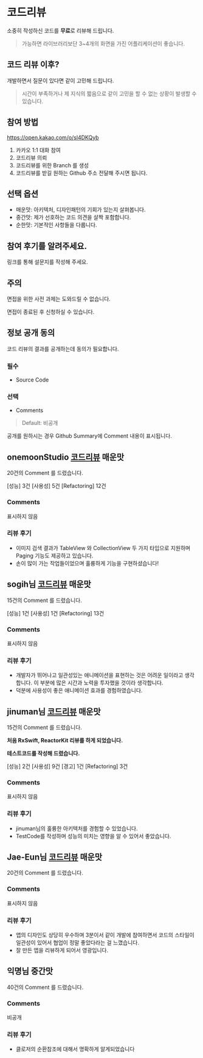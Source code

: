 # 코드리뷰

소중히 작성하신 코드를 **무료**로 리뷰해 드립니다. 

> 가능하면 라이브러리보단 3~4개의 화면을 가진 어플리케이션이 좋습니다.

## 코드 리뷰 이후? 
개발하면서 질문이 있다면 같이 고민해 드립니다.
> 시간이 부족하거나 제 지식의 짧음으로 같이 고민을 할 수 없는 상황이 발생할 수 있습니다.

## 참여 방법 
https://open.kakao.com/o/sl4DKQyb 

1. 카카오 1:1 대화 참여
2. 코드리뷰 의뢰 
3. 코드리뷰를 위한 Branch 를 생성 
4. 코드리뷰를 받길 원하는 Github 주소 전달해 주시면 됩니다.

## 선택 옵션
* 매운맛: 아키텍처, 디자인패턴의 기회가 있는지 살펴봅니다.
* 중간맛: 제가 선호하는 코드 의견을 살짝 포함합니다.
* 순한맛: 기본적인 사항들을 다룹니다.


## 참여 후기를 알려주세요.
링크를 통해 설문지를 작성해 주세요.

## 주의
면접을 위한 사전 과제는 도와드릴 수 없습니다. 

면접이 종료된 후 신청하실 수 있습니다. 

## 정보 공개 동의
코드 리뷰의 결과를 공개하는데 동의가 필요합니다.
### 필수 
* Source Code
### 선택
* Comments 
> Default: 비공개

공개를 원하시는 경우 Github Summary에 Comment 내용이 표시됩니다.



## onemoonStudio [코드리뷰](https://github.com/ios-codereview/randomImage) 매운맛
20건의 Comment 를 드렸습니다. 

[성능] 3건 [사용성] 5건 [Refactoring] 12건

### Comments
표시하지 않음

### 리뷰 후기
 * 이미지 검색 결과가 TableView 와 CollectionView 두 가지 타입으로 지원하며 Paging 기능도 제공하고 있습니다.
 * 손이 많이 가는 작업들이었으며 훌륭하게 기능을 구현하셨습니다!

## sogih님 [코드리뷰](https://github.com/ios-codereview/github-user-search-ios) 매운맛
15건의 Comment 를 드렸습니다. 

[성능] 1건 [사용성] 1건 [Refactoring] 13건

### Comments
표시하지 않음

### 리뷰 후기
* 개발자가 뛰어나고 일관성있는 애니메이션을 표현하는 것은 어려운 일이라고 생각합니다.
이 부분에 많은 시간과 노력을 투자했을 것이라 생각합니다. 
* 덕분에 사용성이 좋은 애니메이션 효과를 경험하였습니다.

## jinuman님 [코드리뷰](https://github.com/ios-codereview/github-user-search-ios) 매운맛
15건의 Comment 를 드렸습니다. 

__처음 RxSwift, ReactorKit 리뷰를 하게 되었습니다.__

**테스트코드를 작성해 드렸습니다.**

[성능] 2건 [사용성] 9건 [경고] 1건 [Refactoring] 3건
### Comments
표시하지 않음

### 리뷰 후기
* jinuman님의 훌륭한 아키텍처를 경험할 수 있었습니다.
* TestCode를 작성하며 성능의 미치는 영향을 알 수 있어서 좋았습니다.


## Jae-Eun님 [코드리뷰](https://github.com/ios-codereview/Toonie) 매운맛
20건의 Comment 를 드렸습니다.
### Comments
표시하지 않음
### 리뷰 후기
* 앱의 디자인도 상당히 우수하며 3분이서 같이 개발에 참여하면서 코드의 스타일이 일관성이 있어서 협업이 정말 좋았다라는 걸 느꼈습니다.
* 잘 만든 앱을 리뷰하게 되어서 영광입니다.

## 익명님 중간맛
40건의 Comment 를 드렸습니다.
### Comments
비공개
### 리뷰 후기
* 클로저의 순환참조에 대해서 명확하게 알게되었습니다

